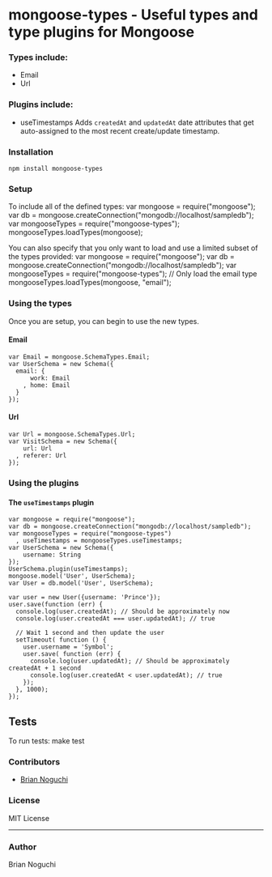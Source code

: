mongoose-types - Useful types and type plugins for Mongoose
==============

### Types include:
- Email
- Url

### Plugins include:
- useTimestamps
  Adds `createdAt` and `updatedAt` date attributes that get auto-assigned to the most recent create/update timestamp.

### Installation
    npm install mongoose-types

### Setup
To include all of the defined types:
    var mongoose = require("mongoose");
    var db = mongoose.createConnection("mongodb://localhost/sampledb");
    var mongooseTypes = require("mongoose-types");
    mongooseTypes.loadTypes(mongoose);

You can also specify that you only want to load and use a limited subset of the types provided:
    var mongoose = require("mongoose");
    var db = mongoose.createConnection("mongodb://localhost/sampledb");
    var mongooseTypes = require("mongoose-types");
    // Only load the email type
    mongooseTypes.loadTypes(mongoose, "email");

### Using the types
Once you are setup, you can begin to use the new types.

#### Email
    var Email = mongoose.SchemaTypes.Email;
    var UserSchema = new Schema({
      email: {
          work: Email
        , home: Email
      }
    });

#### Url
    var Url = mongoose.SchemaTypes.Url;
    var VisitSchema = new Schema({
        url: Url
      , referer: Url
    });

### Using the plugins

#### The `useTimestamps` plugin

    var mongoose = require("mongoose");
    var db = mongoose.createConnection("mongodb://localhost/sampledb");
    var mongooseTypes = require("mongoose-types")
      , useTimestamps = mongooseTypes.useTimestamps;
    var UserSchema = new Schema({
        username: String
    });
    UserSchema.plugin(useTimestamps);
    mongoose.model('User', UserSchema);
    var User = db.model('User', UserSchema);
    
    var user = new User({username: 'Prince'});
    user.save(function (err) {
      console.log(user.createdAt); // Should be approximately now
      console.log(user.createdAt === user.updatedAt); // true

      // Wait 1 second and then update the user
      setTimeout( function () {
        user.username = 'Symbol';
        user.save( function (err) {
          console.log(user.updatedAt); // Should be approximately createdAt + 1 second
          console.log(user.createdAt < user.updatedAt); // true
        });
      }, 1000);
    });

## Tests
To run tests:
    make test

### Contributors
- [Brian Noguchi](https://github.com/bnoguchi)

### License
MIT License

---
### Author
Brian Noguchi
